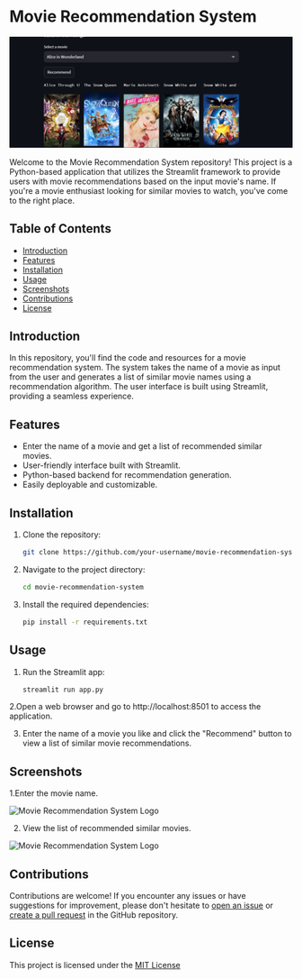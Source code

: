 # Movie Recommendation System

![Movie Recommendation System Logo](screenshot.png)

Welcome to the Movie Recommendation System repository! This project is a Python-based application that utilizes the Streamlit framework to provide users with movie recommendations based on the input movie's name. If you're a movie enthusiast looking for similar movies to watch, you've come to the right place.

## Table of Contents

- [Introduction](#introduction)
- [Features](#features)
- [Installation](#installation)
- [Usage](#usage)
- [Screenshots](#screenshots)
- [Contributions](#contributions)
- [License](#license)

## Introduction

In this repository, you'll find the code and resources for a movie recommendation system. The system takes the name of a movie as input from the user and generates a list of similar movie names using a recommendation algorithm. The user interface is built using Streamlit, providing a seamless experience.

## Features

- Enter the name of a movie and get a list of recommended similar movies.
- User-friendly interface built with Streamlit.
- Python-based backend for recommendation generation.
- Easily deployable and customizable.

## Installation

1. Clone the repository:

   ```bash
   git clone https://github.com/your-username/movie-recommendation-system.git

2. Navigate to the project directory:

   ```bash
   cd movie-recommendation-system
3. Install the required dependencies:

   ```bash
   pip install -r requirements.txt

## Usage

1. Run the Streamlit app:

   ```bash
   streamlit run app.py

2.Open a web browser and go to http://localhost:8501 to access the application.

3. Enter the name of a movie you like and click the "Recommend" button to view a list of similar movie recommendations.

## Screenshots

1.Enter the movie name.

![Movie Recommendation System Logo](screenshot1.png)

2. View the list of recommended similar movies.

![Movie Recommendation System Logo](screenshot2.png)

## Contributions

Contributions are welcome! If you encounter any issues or have suggestions for improvement, please don't hesitate to [open an issue](https://github.com/shro-2002/Movie-Recommendation-System/issues) or [create a pull request](https://github.com/shro-2002/Movie-Recommendation-System/pulls) in the GitHub repository.


## License

This project is licensed under the [MIT License](https://choosealicense.com/licenses/mit/)


